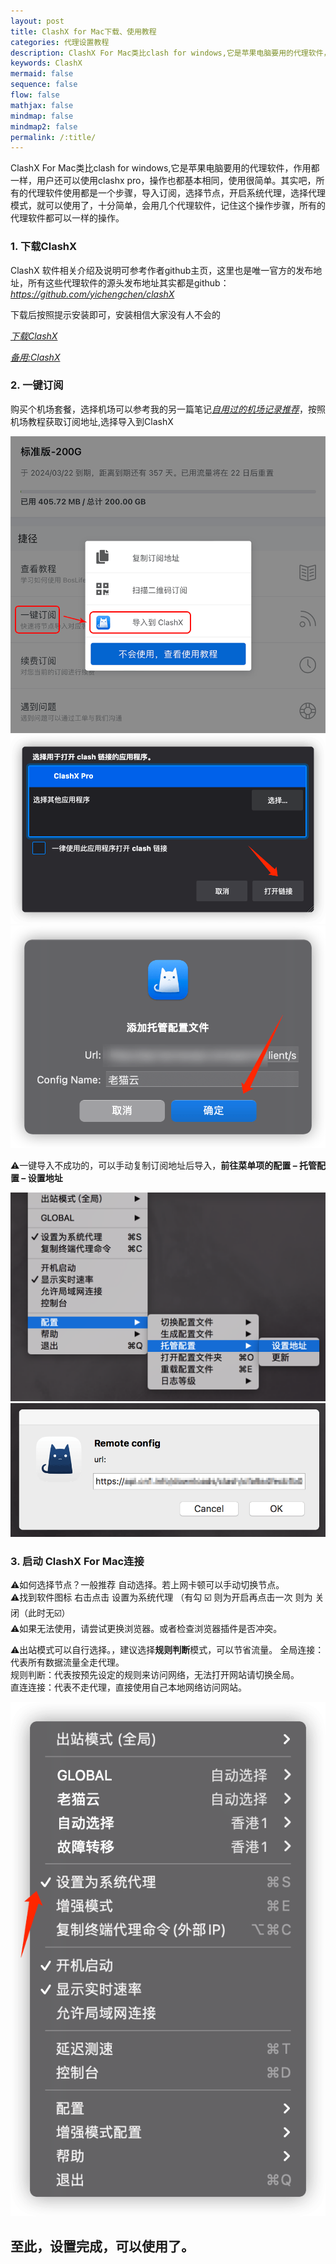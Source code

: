 ```yaml
---
layout: post
title: ClashX for Mac下载、使用教程
categories: 代理设置教程
description: ClashX For Mac类比clash for windows,它是苹果电脑要用的代理软件，作用都一样，用户还可以使用clashx pro，操作也都基本相同，使用很简单。其实吧，所有的代理软件使用都是一个步骤，导入订阅，选择节点，开启系统代理，选择代理模式，就可以使用了，十分简单，github是唯一官方的发布地址
keywords: ClashX
mermaid: false
sequence: false
flow: false
mathjax: false
mindmap: false
mindmap2: false
permalink: /:title/
---
```

ClashX For Mac类比clash for windows,它是苹果电脑要用的代理软件，作用都一样，用户还可以使用clashx pro，操作也都基本相同，使用很简单。其实吧，所有的代理软件使用都是一个步骤，导入订阅，选择节点，开启系统代理，选择代理模式，就可以使用了，十分简单，会用几个代理软件，记住这个操作步骤，所有的代理软件都可以一样的操作。

### 1\. 下载ClashX

ClashX 软件相关介绍及说明可参考作者github主页，这里也是唯一官方的发布地址，所有这些代理软件的源头发布地址其实都是github：*https://github.com/yichengchen/clashX*  
 
下载后按照提示安装即可，安装相信大家没有人不会的  
  
[_下载ClashX_](http://laomao.cccccloud.com/%E9%80%9A%E7%94%A8%E5%AE%A2%E6%88%B7%E7%AB%AF/MAC%E9%80%9A%E7%94%A8%E5%AE%A2%E6%88%B7%E7%AB%AF/ClashX.dmg)  
  
[_备用:ClashX_](http://laomao.cccccloud.com/%E9%80%9A%E7%94%A8%E5%AE%A2%E6%88%B7%E7%AB%AF/MAC%E9%80%9A%E7%94%A8%E5%AE%A2%E6%88%B7%E7%AB%AF/ClashX.dmg)

### 2\. 一键订阅

购买个机场套餐，选择机场可以参考我的另一篇笔记[*自用过的机场记录推荐*](https://www.openwayz.com/jichang/)，按照机场教程获取订阅地址,选择导入到ClashX    

![复制订阅](/images/posts/ClashX/001.png) 
![导入订阅](/images/posts/ClashX/002.png)
![确认导入](/images/posts/ClashX/003.png)

⚠️一键导入不成功的，可以手动复制订阅地址后导入，**前往菜单项的配置 – 托管配置 – 设置地址**

![设置配置地址](/images/posts/ClashX/005.png)
![确认配置地址](/images/posts/ClashX/006.png)

### 3\. 启动 ClashX For Mac连接

⚠️如何选择节点？一般推荐 自动选择。若上网卡顿可以手动切换节点。  
⚠️找到软件图标 右击点击 设置为系统代理 （有勾 ☑️ 则为开启再点击一次 则为 关闭（此时无☑️）  
⚠️如果无法使用，请尝试更换浏览器。或者检查浏览器插件是否冲突。  

⚠️出站模式可以自行选择。，建议选择**规则判断**模式，可以节省流量。
全局连接：代表所有数据流量全走代理。  
规则判断：代表按预先设定的规则来访问网络，无法打开网站请切换全局。  
直连连接：代表不走代理，直接使用自己本地网络访问网站。

![设置系统代理](/images/posts/ClashX/004.png)


## 至此，设置完成，可以使用了。   
